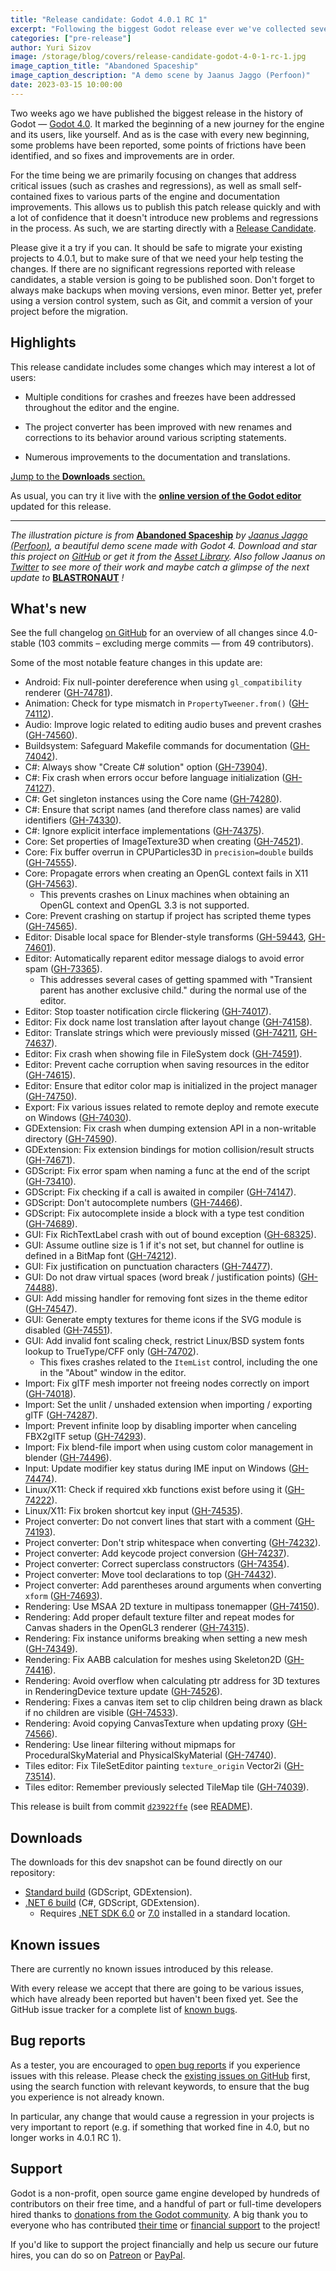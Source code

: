 ```yaml
---
title: "Release candidate: Godot 4.0.1 RC 1"
excerpt: "Following the biggest Godot release ever we've collected several critical fixes and smaller usability improvements to make your experience with 4.0 more pleasant. This is the first release candidate for early adopters to test the changes, with the stable 4.0.1 release coming soon after."
categories: ["pre-release"]
author: Yuri Sizov
image: /storage/blog/covers/release-candidate-godot-4-0-1-rc-1.jpg
image_caption_title: "Abandoned Spaceship"
image_caption_description: "A demo scene by Jaanus Jaggo (Perfoon)"
date: 2023-03-15 10:00:00
---
```


Two weeks ago we have published the biggest release in the history of Godot — [Godot 4.0](/article/godot-4-0-sets-sail). It marked the beginning of a new journey for the engine and its users, like yourself. And as is the case with every new beginning, some problems have been reported, some points of frictions have been identified, and so fixes and improvements are in order.

For the time being we are primarily focusing on changes that address critical issues (such as crashes and regressions), as well as small self-contained fixes to various parts of the engine and documentation improvements. This allows us to publish this patch release quickly and with a lot of confidence that it doesn't introduce new problems and regressions in the process. As such, we are starting directly with a [Release Candidate](https://en.wikipedia.org/wiki/Software_release_life_cycle#Release_candidate).

Please give it a try if you can. It should be safe to migrate your existing projects to 4.0.1, but to make sure of that we need your help testing the changes. If there are no significant regressions reported with release candidates, a stable version is going to be published soon. Don't forget to always make backups when moving versions, even minor. Better yet, prefer using a version control system, such as Git, and commit a version of your project before the migration.

## Highlights

This release candidate includes some changes which may interest a lot of users:

- Multiple conditions for crashes and freezes have been addressed throughout the editor and the engine.

- The project converter has been improved with new renames and corrections to its behavior around various scripting statements.

- Numerous improvements to the documentation and translations.

[Jump to the **Downloads** section.](#downloads)

As usual, you can try it live with the [**online version of the Godot editor**](https://editor.godotengine.org/releases/4.0.1.rc1/godot.editor.html) updated for this release.

-----

*The illustration picture is from* [**Abandoned Spaceship**](https://www.youtube.com/watch?v=Fm9a6FGBWbs) *by [Jaanus Jaggo (Perfoon)](https://twitter.com/JaanusJaggo), a beautiful demo scene made with Godot 4. Download and star this project on [GitHub](https://github.com/perfoon/Abandoned-Spaceship-Godot-Demo) or get it from the [Asset Library](https://godotengine.org/asset-library/asset/1733). Also follow Jaanus on [Twitter](https://twitter.com/JaanusJaggo) to see more of their work and maybe catch a glimpse of the next update to* [**BLASTRONAUT**](https://store.steampowered.com/app/1392650/BLASTRONAUT/) *!*

## What's new

See the full changelog [on GitHub](https://github.com/godotengine/godot/compare/4.0-stable...d23922ffebe48f29126c003411495737d07e5a9f) for an overview of all changes since 4.0-stable (103 commits – excluding merge commits ― from 49 contributors).

Some of the most notable feature changes in this update are:

- Android: Fix null-pointer dereference when using `gl_compatibility` renderer ([GH-74781](https://github.com/godotengine/godot/pull/74781)).
- Animation: Check for type mismatch in `PropertyTweener.from()` ([GH-74112](https://github.com/godotengine/godot/pull/74112)).
- Audio: Improve logic related to editing audio buses and prevent crashes ([GH-74560](https://github.com/godotengine/godot/pull/74560)).
- Buildsystem: Safeguard Makefile commands for documentation ([GH-74042](https://github.com/godotengine/godot/pull/74042)).
- C#: Always show "Create C# solution" option ([GH-73904](https://github.com/godotengine/godot/pull/73904)).
- C#: Fix crash when errors occur before language initialization ([GH-74127](https://github.com/godotengine/godot/pull/74127)).
- C#: Get singleton instances using the Core name ([GH-74280](https://github.com/godotengine/godot/pull/74280)).
- C#: Ensure that script names (and therefore class names) are valid identifiers ([GH-74330](https://github.com/godotengine/godot/pull/74330)).
- C#: Ignore explicit interface implementations ([GH-74375](https://github.com/godotengine/godot/pull/74375)).
- Core: Set properties of ImageTexture3D when creating ([GH-74521](https://github.com/godotengine/godot/pull/74521)).
- Core: Fix buffer overrun in CPUParticles3D in `precision=double` builds ([GH-74555](https://github.com/godotengine/godot/pull/74555)).
- Core: Propagate errors when creating an OpenGL context fails in X11 ([GH-74563](https://github.com/godotengine/godot/pull/74563)).
  - This prevents crashes on Linux machines when obtaining an OpenGL context and OpenGL 3.3 is not supported.
- Core: Prevent crashing on startup if project has scripted theme types ([GH-74565](https://github.com/godotengine/godot/pull/74565)).
- Editor: Disable local space for Blender-style transforms ([GH-59443](https://github.com/godotengine/godot/pull/59443), [GH-74601](https://github.com/godotengine/godot/pull/74601)).
- Editor: Automatically reparent editor message dialogs to avoid error spam ([GH-73365](https://github.com/godotengine/godot/pull/73365)).
  - This addresses several cases of getting spammed with "Transient parent has another exclusive child." during the normal use of the editor.
- Editor: Stop toaster notification circle flickering ([GH-74017](https://github.com/godotengine/godot/pull/74017)).
- Editor: Fix dock name lost translation after layout change ([GH-74158](https://github.com/godotengine/godot/pull/74158)).
- Editor: Translate strings which were previously missed ([GH-74211](https://github.com/godotengine/godot/pull/74211), [GH-74637](https://github.com/godotengine/godot/pull/74637)).
- Editor: Fix crash when showing file in FileSystem dock ([GH-74591](https://github.com/godotengine/godot/pull/74591)).
- Editor: Prevent cache corruption when saving resources in the editor ([GH-74615](https://github.com/godotengine/godot/pull/74615)).
- Editor: Ensure that editor color map is initialized in the project manager ([GH-74750](https://github.com/godotengine/godot/pull/74750)).
- Export: Fix various issues related to remote deploy and remote execute on Windows ([GH-74030](https://github.com/godotengine/godot/pull/74030)).
- GDExtension: Fix crash when dumping extension API in a non-writable directory ([GH-74590](https://github.com/godotengine/godot/pull/74590)).
- GDExtension: Fix extension bindings for motion collision/result structs ([GH-74671](https://github.com/godotengine/godot/pull/74671)).
- GDScript: Fix error spam when naming a func at the end of the script ([GH-73410](https://github.com/godotengine/godot/pull/73410)).
- GDScript: Fix checking if a call is awaited in compiler ([GH-74147](https://github.com/godotengine/godot/pull/74147)).
- GDScript: Don't autocomplete numbers ([GH-74466](https://github.com/godotengine/godot/pull/74466)).
- GDScript: Fix autocomplete inside a block with a type test condition ([GH-74689](https://github.com/godotengine/godot/pull/74689)).
- GUI: Fix RichTextLabel crash with out of bound exception ([GH-68325](https://github.com/godotengine/godot/pull/68325)).
- GUI: Assume outline size is 1 if it's not set, but channel for outline is defined in a BitMap font ([GH-74212](https://github.com/godotengine/godot/pull/74212)).
- GUI: Fix justification on punctuation characters ([GH-74477](https://github.com/godotengine/godot/pull/74477)).
- GUI: Do not draw virtual spaces (word break / justification points) ([GH-74488](https://github.com/godotengine/godot/pull/74488)).
- GUI: Add missing handler for removing font sizes in the theme editor ([GH-74547](https://github.com/godotengine/godot/pull/74547)).
- GUI: Generate empty textures for theme icons if the SVG module is disabled ([GH-74551](https://github.com/godotengine/godot/pull/74551)).
- GUI: Add invalid font scaling check, restrict Linux/BSD system fonts lookup to TrueType/CFF only ([GH-74702](https://github.com/godotengine/godot/pull/74702)).
  - This fixes crashes related to the `ItemList` control, including the one in the "About" window in the editor.
- Import: Fix glTF mesh importer not freeing nodes correctly on import ([GH-74018](https://github.com/godotengine/godot/pull/74018)).
- Import: Set the unlit / unshaded extension when importing / exporting glTF ([GH-74287](https://github.com/godotengine/godot/pull/74287)).
- Import: Prevent infinite loop by disabling importer when canceling FBX2glTF setup ([GH-74293](https://github.com/godotengine/godot/pull/74293)).
- Import: Fix blend-file import when using custom color management in blender ([GH-74496](https://github.com/godotengine/godot/pull/74496)).
- Input: Update modifier key status during IME input on Windows ([GH-74474](https://github.com/godotengine/godot/pull/74474)).
- Linux/X11: Check if required xkb functions exist before using it ([GH-74222](https://github.com/godotengine/godot/pull/74222)).
- Linux/X11: Fix broken shortcut key input ([GH-74535](https://github.com/godotengine/godot/pull/74535)).
- Project converter: Do not convert lines that start with a comment ([GH-74193](https://github.com/godotengine/godot/pull/74193)).
- Project converter: Don't strip whitespace when converting ([GH-74232](https://github.com/godotengine/godot/pull/74232)).
- Project converter: Add keycode project conversion ([GH-74237](https://github.com/godotengine/godot/pull/74237)).
- Project converter: Correct superclass constructors ([GH-74354](https://github.com/godotengine/godot/pull/74354)).
- Project converter: Move tool declarations to top ([GH-74432](https://github.com/godotengine/godot/pull/74432)).
- Project converter: Add parentheses around arguments when converting `xform` ([GH-74693](https://github.com/godotengine/godot/pull/74693)).
- Rendering: Use MSAA 2D texture in multipass tonemapper ([GH-74150](https://github.com/godotengine/godot/pull/74150)).
- Rendering: Add proper default texture filter and repeat modes for Canvas shaders in the OpenGL3 renderer ([GH-74315](https://github.com/godotengine/godot/pull/74315)).
- Rendering: Fix instance uniforms breaking when setting a new mesh ([GH-74349](https://github.com/godotengine/godot/pull/74349)).
- Rendering: Fix AABB calculation for meshes using Skeleton2D ([GH-74416](https://github.com/godotengine/godot/pull/74416)).
- Rendering: Avoid overflow when calculating ptr address for 3D textures in RenderingDevice texture update ([GH-74526](https://github.com/godotengine/godot/pull/74526)).
- Rendering: Fixes a canvas item set to clip children being drawn as black if no children are visible ([GH-74533](https://github.com/godotengine/godot/pull/74533)).
- Rendering: Avoid copying CanvasTexture when updating proxy ([GH-74566](https://github.com/godotengine/godot/pull/74566)).
- Rendering: Use linear filtering without mipmaps for ProceduralSkyMaterial and PhysicalSkyMaterial ([GH-74740](https://github.com/godotengine/godot/pull/74740)).
- Tiles editor: Fix TileSetEditor painting `texture_origin` Vector2i ([GH-73514](https://github.com/godotengine/godot/pull/73514)).
- Tiles editor: Remember previously selected TileMap tile ([GH-74039](https://github.com/godotengine/godot/pull/74039)).

This release is built from commit [`d23922ffe`](https://github.com/godotengine/godot/commit/d23922ffebe48f29126c003411495737d07e5a9f) (see [README](https://downloads.tuxfamily.org/godotengine/4.0.1/rc1/README.txt)).

## Downloads

The downloads for this dev snapshot can be found directly on our repository:

* [Standard build](https://downloads.tuxfamily.org/godotengine/4.0.1/rc1/) (GDScript, GDExtension).
* [.NET 6 build](https://downloads.tuxfamily.org/godotengine/4.0.1/rc1/mono) (C#, GDScript, GDExtension).
  - Requires [.NET SDK 6.0](https://dotnet.microsoft.com/en-us/download/dotnet/6.0) or [7.0](https://dotnet.microsoft.com/en-us/download/dotnet/7.0) installed in a standard location.

## Known issues

There are currently no known issues introduced by this release.

With every release we accept that there are going to be various issues, which have already been reported but haven't been fixed yet. See the GitHub issue tracker for a complete list of [known bugs](https://github.com/godotengine/godot/issues?q=is%3Aissue+is%3Aopen+label%3Abug+).

## Bug reports

As a tester, you are encouraged to [open bug reports](https://github.com/godotengine/godot/issues) if you experience issues with this release. Please check the [existing issues on GitHub](https://github.com/godotengine/godot/issues) first, using the search function with relevant keywords, to ensure that the bug you experience is not already known.

In particular, any change that would cause a regression in your projects is very important to report (e.g. if something that worked fine in 4.0, but no longer works in 4.0.1 RC 1).

## Support

Godot is a non-profit, open source game engine developed by hundreds of contributors on their free time, and a handful of part or full-time developers hired thanks to [donations from the Godot community](/donate). A big thank you to everyone who has contributed [their time](https://github.com/godotengine/godot/blob/master/AUTHORS.md) or [financial support](https://github.com/godotengine/godot/blob/master/DONORS.md) to the project!

If you'd like to support the project financially and help us secure our future hires, you can do so on [Patreon](https://www.patreon.com/godotengine) or [PayPal](/donate).
